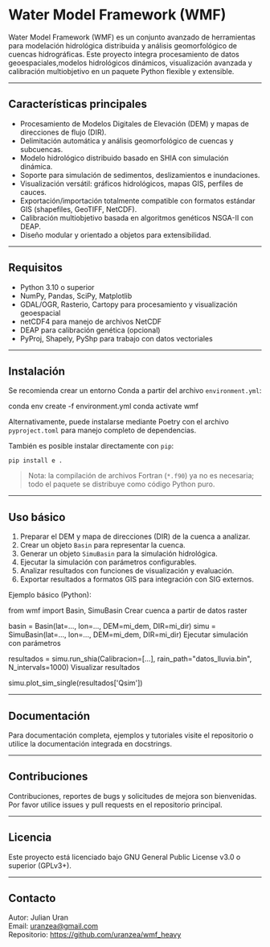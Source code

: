 # Water Model Framework (WMF)

Water Model Framework (WMF) es un conjunto avanzado de herramientas para modelación hidrológica distribuida y análisis geomorfológico de cuencas hidrográficas. Este proyecto integra procesamiento de datos geoespaciales,modelos hidrológicos dinámicos, visualización avanzada y calibración multiobjetivo en un paquete Python flexible y extensible.

---

## Características principales

- Procesamiento de Modelos Digitales de Elevación (DEM) y mapas de direcciones de flujo (DIR).
- Delimitación automática y análisis geomorfológico de cuencas y subcuencas.
- Modelo hidrológico distribuido basado en SHIA con simulación dinámica.
- Soporte para simulación de sedimentos, deslizamientos e inundaciones.
- Visualización versátil: gráficos hidrológicos, mapas GIS, perfiles de cauces.
- Exportación/importación totalmente compatible con formatos estándar GIS (shapefiles, GeoTIFF, NetCDF).
- Calibración multiobjetivo basada en algoritmos genéticos NSGA-II con DEAP.
- Diseño modular y orientado a objetos para extensibilidad.

---

## Requisitos

- Python 3.10 o superior
- NumPy, Pandas, SciPy, Matplotlib
- GDAL/OGR, Rasterio, Cartopy para procesamiento y visualización geoespacial
- netCDF4 para manejo de archivos NetCDF
- DEAP para calibración genética (opcional)
- PyProj, Shapely, PyShp para trabajo con datos vectoriales

---

## Instalación

Se recomienda crear un entorno Conda a partir del archivo `environment.yml`:

conda env create -f environment.yml
conda activate wmf

Alternativamente, puede instalarse mediante Poetry con el archivo `pyproject.toml` para manejo completo de dependencias.

También es posible instalar directamente con `pip`:

```
pip install e .
```

> Nota: la compilación de archivos Fortran (`*.f90`) ya no es necesaria; todo el paquete se distribuye como código Python puro.

---

## Uso básico

1. Preparar el DEM y mapa de direcciones (DIR) de la cuenca a analizar.
2. Crear un objeto `Basin` para representar la cuenca.
3. Generar un objeto `SimuBasin` para la simulación hidrológica.
4. Ejecutar la simulación con parámetros configurables.
5. Analizar resultados con funciones de visualización y evaluación.
6. Exportar resultados a formatos GIS para integración con SIG externos.

Ejemplo básico (Python):

from wmf import Basin, SimuBasin
Crear cuenca a partir de datos raster

basin = Basin(lat=..., lon=..., DEM=mi_dem, DIR=mi_dir)
simu = SimuBasin(lat=..., lon=..., DEM=mi_dem, DIR=mi_dir)
Ejecutar simulación con parámetros

resultados = simu.run_shia(Calibracion=[...], rain_path="datos_lluvia.bin", N_intervals=1000)
Visualizar resultados

simu.plot_sim_single(resultados['Qsim'])


---

## Documentación

Para documentación completa, ejemplos y tutoriales visite el repositorio o utilice la documentación integrada en docstrings.

---

## Contribuciones

Contribuciones, reportes de bugs y solicitudes de mejora son bienvenidas. Por favor utilice issues y pull requests en el repositorio principal.

---

## Licencia

Este proyecto está licenciado bajo GNU General Public License v3.0 o superior (GPLv3+).

---

## Contacto

Autor: Julian Uran  
Email: uranzea@gmail.com  
Repositorio: https://github.com/uranzea/wmf_heavy

